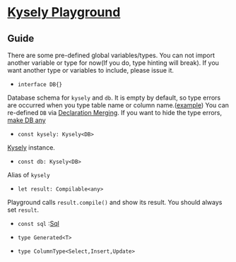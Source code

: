 # [Kysely Playground](https://wirekang.github.io/kysely-playground)

## Guide

There are some pre-defined global variables/types. You can not import another variable or type for now(If you do, type hinting will break). If you want another type or variables to include, please issue it.

* ```interface DB{}```

Database schema for `kysely` and `db`.
It is empty by default, so type errors are occurred when you type table name or column name.([example](https://wirekang.github.io/kysely-playground/#eyJkaWFsZWN0IjoibXlzcWwiLCJ0cyI6InJlc3VsdCA9IGt5c2VseS5zZWxlY3RGcm9tKFwiVGFibGVcIikuc2VsZWN0KFtcImMxXCIsIFwiYzJcIl0pXG4ifQ==))
You can re-defined `DB` via [Declaration Merging](https://www.typescriptlang.org/docs/handbook/declaration-merging.html).
If you want to hide the type errors, [make DB any](https://wirekang.github.io/kysely-playground/#eyJkaWFsZWN0IjoibXlzcWwiLCJ0cyI6ImludGVyZmFjZSBEQiB7XG4gIFt4OiBzdHJpbmddOiBhbnlcbn1cblxucmVzdWx0ID0ga3lzZWx5XG4gIC5zZWxlY3RGcm9tKFwicGVyc29uXCIpXG4gIC5zZWxlY3QoW1wiZmlyc3RfbmFtZVwiLCBcImxhc3RfbmFtZVwiXSlcbiAgLndoZXJlKFwiaWRcIiwgXCI+XCIsIDIzNClcbiJ9)

* ```const kysely: Kysely<DB>```

[Kysely](https://koskimas.github.io/kysely/classes/Kysely.html) instance.

* ```const db: Kysely<DB>```

Alias of `kysely`

* ```let result: Compilable<any>```

Playground calls `result.compile()` and show its result. You should always set `result`.

* ```const sql```
  :[Sql](https://koskimas.github.io/kysely/interfaces/Sql.html)

* ```type Generated<T>```
* ```type ColumnType<Select,Insert,Update>```
